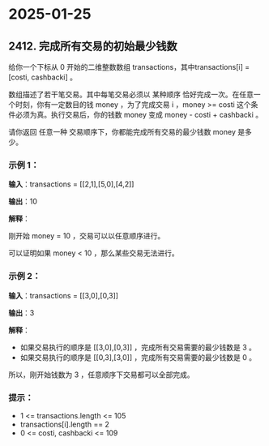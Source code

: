 # 2025-01-25

## 2412. 完成所有交易的初始最少钱数

给你一个下标从 0 开始的二维整数数组 transactions，其中transactions[i] = [costi, cashbacki] 。

数组描述了若干笔交易。其中每笔交易必须以 某种顺序 恰好完成一次。在任意一个时刻，你有一定数目的钱 money ，为了完成交易 i ，money >= costi 这个条件必须为真。执行交易后，你的钱数 money 变成 money - costi + cashbacki 。

请你返回 任意一种 交易顺序下，你都能完成所有交易的最少钱数 money 是多少。



### 示例 1：

**输入**：transactions = [[2,1],[5,0],[4,2]]

**输出**：10

**解释**：

刚开始 money = 10 ，交易可以以任意顺序进行。

可以证明如果 money < 10 ，那么某些交易无法进行。


### 示例 2：

**输入**：transactions = [[3,0],[0,3]]

**输出**：3

**解释**：
- 如果交易执行的顺序是 [[3,0],[0,3]] ，完成所有交易需要的最少钱数是 3 。
- 如果交易执行的顺序是 [[0,3],[3,0]] ，完成所有交易需要的最少钱数是 0 。
  
所以，刚开始钱数为 3 ，任意顺序下交易都可以全部完成。


### 提示：

- 1 <= transactions.length <= 105
- transactions[i].length == 2
- 0 <= costi, cashbacki <= 109